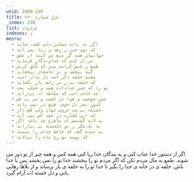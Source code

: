 ```yaml
---
utid: 1000-230
title: غزل شماره ۲۳۰
_index: 230
list: غزلیات
indexes: د
mesra:
  - اگر به باده مشکین دلم کشد، شاید
  - که بوی خیر ز زهد و ریا نمی آید
  - جهانیان همه گر منع من کنند از عشق
  - من آن کنم که خداوندگار فرماید
  - طمع ز فیض کرامت مبر که خُلق کریم
  - گنه ببخشد و بر عاشقان ببخشاید
  - مقیم حلقه ذکر است دل بدان امید
  - که حلقه یی ز سر زلف یار بگشاید
  - تو را که حسن خداداده هست و حجله بخت
  - چه حاجت است که مشّاطه ات بیاراید
  - چمن خوشست و هوا دل کشست و می بی غش
  - کنون بجز دل خوش، هیچ در نمی باید
  - جمیله یی ست عروس جهان ولی هُش دار
  - که این مُخدّره در عقد کس نمی آید
  - به لابه گفتمش ای ماهرخ چه باشد اگر
  - به یک شکر ز تو دلخسته یی بیاراید
  - به خنده گفت که حافظ خدای را مپسند
  - که بوسه تو رخ ماه را بیالاید
---
```

اگر از دستور خدا عتاب کنی و به بندگان خدا ریا کنی همه کس و همه چیز از تو دور می شوند. طمع به مال مردم نکن که اگر مردم تو را ببخشند خدا تو را نمی بخشد پس با خدا باش. حلقه ی در خانه ی خدا را بگیر تا خدا تو را به حلقه ی یار برساند و از بلاها رهایی یابی و دل خسته ات آرام گیرد.
